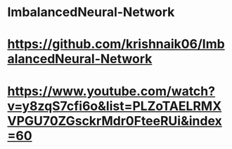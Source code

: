 # ImbalancedNeural-Network

# https://github.com/krishnaik06/ImbalancedNeural-Network

# https://www.youtube.com/watch?v=y8zqS7cfi6o&list=PLZoTAELRMXVPGU70ZGsckrMdr0FteeRUi&index=60